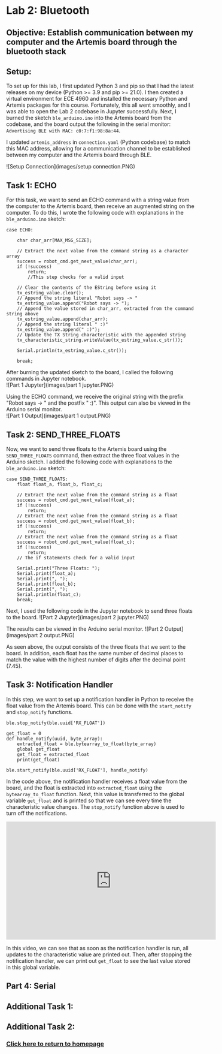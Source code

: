 # Lab 2: Bluetooth

## Objective: Establish communication between my computer and the Artemis board through the bluetooth stack

## Setup:
To set up for this lab, I first updated Python 3 and pip so that I had the latest releases on my device (Python >= 3.9 and pip >= 21.0). I then created a virtual environment for ECE 4960 and installed the necessary Python and Artemis packages for this course. Fortunately, this all went smoothly, and I was able to open the Lab 2 codebase in Jupyter successfully. Next, I burned the sketch ```ble_arduino.ino``` into the Artemis board from the codebase, and the board output the following in the serial monitor:
```Advertising BLE with MAC: c0:7:f1:98:8a:44```.

I updated ```artemis_address``` in ```connection.yaml``` (Python codebase) to match this MAC address, allowing for a communication channel to be established between my computer and the Artemis board through BLE.  

![Setup Connection](images/setup connection.PNG)

## Task 1: ECHO
For this task, we want to send an ECHO command with a string value from the computer to the Artemis board, then receive an augmented string on the computer. To do this, I wrote the following code with explanations in the ```ble_arduino.ino``` sketch:

```
case ECHO:

    char char_arr[MAX_MSG_SIZE];

    // Extract the next value from the command string as a character array
    success = robot_cmd.get_next_value(char_arr);
    if (!success)
        return;
        //This step checks for a valid input

    // Clear the contents of the EString before using it
    tx_estring_value.clear();
    // Append the string literal "Robot says -> "
    tx_estring_value.append("Robot says -> ");
    // Append the value stored in char_arr, extracted from the command string above
    tx_estring_value.append(char_arr);
    // Append the string literal " :)"
    tx_estring_value.append(" :)");
    // Update the TX String characteristic with the appended string
    tx_characteristic_string.writeValue(tx_estring_value.c_str());

    Serial.println(tx_estring_value.c_str());

    break;
```

After burning the updated sketch to the board, I called the following commands in Jupyter notebook.  
![Part 1 Jupyter](images/part 1 jupyter.PNG)

Using the ECHO command, we receive the original string with the prefix "Robot says -> " and the postfix " :)". This output can also be viewed in the Arduino serial monitor.  
![Part 1 Output](images/part 1 output.PNG)

## Task 2: SEND_THREE_FLOATS
Now, we want to send three floats to the Artemis board using the ```SEND_THREE_FLOATS``` command, then extract the three float values in the Arduino sketch. I added the following code with explanations to the ```ble_arduino.ino``` sketch:

```
case SEND_THREE_FLOATS:
    float float_a, float_b, float_c;

    // Extract the next value from the command string as a float
    success = robot_cmd.get_next_value(float_a);
    if (!success)
        return;
    // Extract the next value from the command string as a float
    success = robot_cmd.get_next_value(float_b);
    if (!success)
        return;
    // Extract the next value from the command string as a float
    success = robot_cmd.get_next_value(float_c);
    if (!success)
        return;
    // The if statements check for a valid input

    Serial.print("Three Floats: ");
    Serial.print(float_a);
    Serial.print(", ");
    Serial.print(float_b);
    Serial.print(", ");
    Serial.println(float_c);
    break;
```

Next, I used the following code in the Jupyter notebook to send three floats to the board.
![Part 2 Jupyter](images/part 2 jupyter.PNG)

The results can be viewed in the Arduino serial monitor.
![Part 2 Output](images/part 2 output.PNG)

As seen above, the output consists of the three floats that we sent to the board. In addition, each float has the same number of decimal places to match the value with the highest number of digits after the decimal point (7.45).

## Task 3: Notification Handler
In this step, we want to set up a notification handler in Python to receive the float value from the Artemis board. This can be done with the ```start_notify``` and ```stop_notify``` functions.  

```
ble.stop_notify(ble.uuid['RX_FLOAT'])
```  

```
get_float = 0
def handle_notify(uuid, byte_array):
    extracted_float = ble.bytearray_to_float(byte_array)
    global get_float 
    get_float = extracted_float
    print(get_float)
    
ble.start_notify(ble.uuid['RX_FLOAT'], handle_notify)
```  

In the code above, the notification handler receives a float value from the board, and the float is extracted into ```extracted_float``` using the ```bytearray_to_float``` function. Next, this value is transferred to the global variable ```get_float``` and is printed so that we can see every time the characteristic value changes. The ```stop_notify``` function above is used to turn off the notifications.  

<iframe width="560" height="315" src="https://www.youtube.com/embed/AW7HkeR5Uy4" title="YouTube video player" frameborder="0" allow="accelerometer; autoplay; clipboard-write; encrypted-media; gyroscope; picture-in-picture" allowfullscreen></iframe>

In this video, we can see that as soon as the notification handler is run, all updates to the characteristic value are printed out. Then, after stopping the notification handler, we can print out ```get_float``` to see the last value stored in this global variable.

## Part 4: Serial

## Additional Task 1: 

## Additional Task 2: 

### [Click here to return to homepage](https://lyl24.github.io/lyl24-ece4960)
